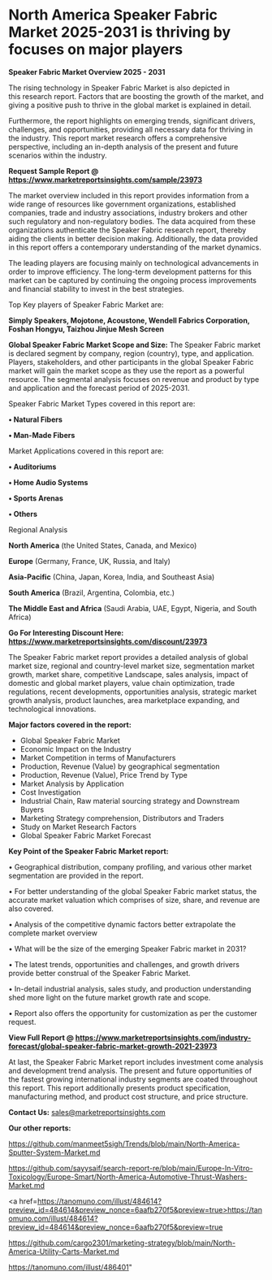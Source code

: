 # North America Speaker Fabric Market 2025-2031 is thriving by focuses on major players

<Strong> Speaker Fabric Market Overview 2025 - 2031</strong>

The rising technology in Speaker Fabric Market is also depicted in this research report. Factors that are boosting the growth of the market, and giving a positive push to thrive in the global market is explained in detail.

Furthermore, the report highlights on emerging trends, significant drivers, challenges, and opportunities, providing all necessary data for thriving in the industry. This report market research offers a comprehensive perspective, including an in-depth analysis of the present and future scenarios within the industry.

<strong>Request Sample Report @ <a href=https://www.marketreportsinsights.com/sample/23973>https://www.marketreportsinsights.com/sample/23973</a></strong>

The market overview included in this report provides information from a wide range of resources like government organizations, established companies, trade and industry associations, industry brokers and other such regulatory and non-regulatory bodies. The data acquired from these organizations authenticate the Speaker Fabric research report, thereby aiding the clients in better decision making. Additionally, the data provided in this report offers a contemporary understanding of the market dynamics.

The leading players are focusing mainly on technological advancements in order to improve efficiency. The long-term development patterns for this market can be captured by continuing the ongoing process improvements and financial stability to invest in the best strategies.

Top Key players of Speaker Fabric Market are:

<strong>Simply Speakers, Mojotone, Acoustone, Wendell Fabrics Corporation, Foshan Hongyu, Taizhou Jinjue Mesh Screen</strong>

<strong><b>Global Speaker Fabric Market Scope and Size:</b></strong>
The Speaker Fabric market is declared segment by company, region (country), type, and application. Players, stakeholders, and other participants in the global Speaker Fabric market will gain the market scope as they use the report as a powerful resource. The segmental analysis focuses on revenue and product by type and application and the forecast period of 2025-2031.

Speaker Fabric Market Types covered in this report are:

<strong>• Natural Fibers

• Man-Made Fibers</strong>

Market Applications covered in this report are:

<strong>• Auditoriums

• Home Audio Systems

• Sports Arenas

• Others</strong> 

Regional Analysis

<strong>North America</strong> (the United States, Canada, and Mexico)

<strong>Europe</strong> (Germany, France, UK, Russia, and Italy)

<strong>Asia-Pacific</strong> (China, Japan, Korea, India, and Southeast Asia)

<strong>South America</strong> (Brazil, Argentina, Colombia, etc.)

<strong>The Middle East and Africa</strong> (Saudi Arabia, UAE, Egypt, Nigeria, and South Africa)

<strong>Go For Interesting Discount Here: <a href=https://www.marketreportsinsights.com/discount/23973>https://www.marketreportsinsights.com/discount/23973</a></strong>

The Speaker Fabric market report provides a detailed analysis of global market size, regional and country-level market size, segmentation market growth, market share, competitive Landscape, sales analysis, impact of domestic and global market players, value chain optimization, trade regulations, recent developments, opportunities analysis, strategic market growth analysis, product launches, area marketplace expanding, and technological innovations.

<strong><b>Major factors covered in the report:</b></strong>
<ul>
  <li>Global Speaker Fabric Market </li>
  <li>Economic Impact on the Industry</li>
  <li>Market Competition in terms of Manufacturers</li>
  <li>Production, Revenue (Value) by geographical segmentation</li>
  <li>Production, Revenue (Value), Price Trend by Type</li>
  <li>Market Analysis by Application</li>
  <li>Cost Investigation</li>
  <li>Industrial Chain, Raw material sourcing strategy and Downstream Buyers</li>
  <li>Marketing Strategy comprehension, Distributors and Traders</li>
  <li>Study on Market Research Factors</li>
  <li>Global Speaker Fabric Market Forecast</li>
</ul>

<strong><b>Key Point of the Speaker Fabric Market report:</b></strong>

• Geographical distribution, company profiling, and various other market segmentation are provided in the report.

• For better understanding of the global Speaker Fabric market status, the accurate market valuation which comprises of size, share, and revenue are also covered.

• Analysis of the competitive dynamic factors better extrapolate the complete market overview

• What will be the size of the emerging Speaker Fabric market in 2031?

• The latest trends, opportunities and challenges, and growth drivers provide better construal of the Speaker Fabric Market.

• In-detail industrial analysis, sales study, and production understanding shed more light on the future market growth rate and scope.

• Report also offers the opportunity for customization as per the customer request.

<strong><b>View Full Report @ <a href=https://www.marketreportsinsights.com/industry-forecast/global-speaker-fabric-market-growth-2021-23973>https://www.marketreportsinsights.com/industry-forecast/global-speaker-fabric-market-growth-2021-23973</a></b></strong>


At last, the Speaker Fabric Market report includes investment come analysis and development trend analysis. The present and future opportunities of the fastest growing international industry segments are coated throughout this report. This report additionally presents product specification, manufacturing method, and product cost structure, and price structure.

<strong>Contact Us:</strong>
sales@marketreportsinsights.com

<strong>Our other reports:</strong>

<a href=https://github.com/manmeet5sigh/Trends/blob/main/North-America-Sputter-System-Market.md>https://github.com/manmeet5sigh/Trends/blob/main/North-America-Sputter-System-Market.md</a>

<a href=https://github.com/sayysaif/search-report-re/blob/main/Europe-In-Vitro-Toxicology/Europe-Smart/North-America-Automotive-Thrust-Washers-Market.md>https://github.com/sayysaif/search-report-re/blob/main/Europe-In-Vitro-Toxicology/Europe-Smart/North-America-Automotive-Thrust-Washers-Market.md</a>

<a href=https://tanomuno.com/illust/484614?preview_id=484614&preview_nonce=6aafb270f5&preview=true>https://tanomuno.com/illust/484614?preview_id=484614&preview_nonce=6aafb270f5&preview=true</a>

<a href=https://github.com/cargo2301/marketing-strategy/blob/main/North-America-Utility-Carts-Market.md>https://github.com/cargo2301/marketing-strategy/blob/main/North-America-Utility-Carts-Market.md</a>

<a href=https://tanomuno.com/illust/486401>https://tanomuno.com/illust/486401</a>"
